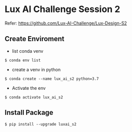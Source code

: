 # Lux AI Challenge Session 2
Refer: https://github.com/Lux-AI-Challenge/Lux-Design-S2

## Create Enviroment
- list conda venv
```shell
$ conda env list 
```
  
- create a venv in python
```shell
$ conda create --name lux_ai_s2 python=3.7 
```

- Activate the env
```shell
$ conda activate lux_ai_s2 
```

## Install Package
```shell
$ pip install --upgrade luxai_s2

```